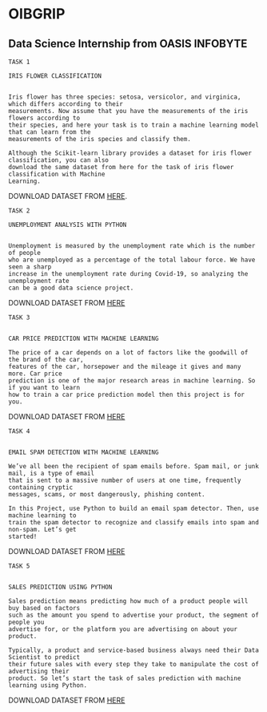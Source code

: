 # OIBGRIP
## Data Science Internship from OASIS INFOBYTE

    TASK 1

    IRIS FLOWER CLASSIFICATION


    Iris flower has three species: setosa, versicolor, and virginica, which differs according to their
    measurements. Now assume that you have the measurements of the iris flowers according to
    their species, and here your task is to train a machine learning model that can learn from the
    measurements of the iris species and classify them.

    Although the Scikit-learn library provides a dataset for iris flower classification, you can also
    download the same dataset from here for the task of iris flower classification with Machine
    Learning. 
  DOWNLOAD DATASET FROM [HERE](https://www.kaggle.com/datasets/saurabh00007/iriscsv).

    TASK 2
    
    UNEMPLOYMENT ANALYSIS WITH PYTHON
    
    
    Unemployment is measured by the unemployment rate which is the number of people
    who are unemployed as a percentage of the total labour force. We have seen a sharp
    increase in the unemployment rate during Covid-19, so analyzing the unemployment rate
    can be a good data science project. 
  DOWNLOAD DATASET FROM [HERE](https://www.kaggle.com/datasets/gokulrajkmv/unemployment-in-india)
  
    
    TASK 3
    
    
    CAR PRICE PREDICTION WITH MACHINE LEARNING
    
    The price of a car depends on a lot of factors like the goodwill of the brand of the car,
    features of the car, horsepower and the mileage it gives and many more. Car price
    prediction is one of the major research areas in machine learning. So if you want to learn
    how to train a car price prediction model then this project is for you.
  DOWNLOAD DATASET FROM [HERE](https://raw.githubusercontent.com/amankharwal/Website-data/master/CarPrice.csv)
  
  
    TASK 4
    
    
    EMAIL SPAM DETECTION WITH MACHINE LEARNING
    
    We’ve all been the recipient of spam emails before. Spam mail, or junk mail, is a type of email
    that is sent to a massive number of users at one time, frequently containing cryptic
    messages, scams, or most dangerously, phishing content.

    In this Project, use Python to build an email spam detector. Then, use machine learning to
    train the spam detector to recognize and classify emails into spam and non-spam. Let’s get
    started!
  DOWNLOAD DATASET FROM [HERE](https://www.kaggle.com/datasets/uciml/sms-spam-collection-dataset)
  
  
    TASK 5
    
    
    SALES PREDICTION USING PYTHON
    
    Sales prediction means predicting how much of a product people will buy based on factors
    such as the amount you spend to advertise your product, the segment of people you
    advertise for, or the platform you are advertising on about your product.
    
    Typically, a product and service-based business always need their Data Scientist to predict
    their future sales with every step they take to manipulate the cost of advertising their
    product. So let’s start the task of sales prediction with machine learning using Python.
  DOWNLOAD DATASET FROM [HERE](https://www.kaggle.com/datasets/bumba5341/advertisingcsv)



